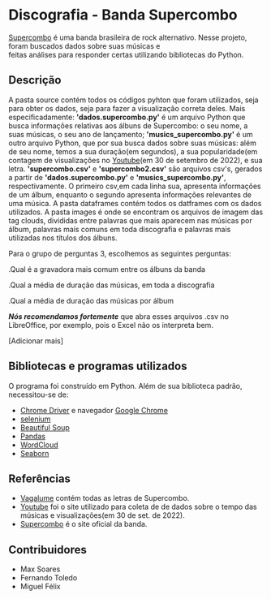 # Discografia - Banda Supercombo 

[Supercombo](https://www.supercomborock.com/) é uma banda brasileira de rock alternativo. Nesse projeto, foram buscados dados sobre suas músicas e  
feitas análises para responder certas utilizando bibliotecas do Python.

## Descrição

A pasta source contém todos os códigos pyhton que foram utilizados, seja para obter os dados, seja para fazer a visualização correta deles.
Mais especificadamente: **'dados.supercombo.py'** é um arquivo Python que busca informações relativas aos álbuns de Supercombo: o seu nome, a suas músicas, o
seu ano de lançamento; **'musics_supercombo.py'** é um outro arquivo Python, que por sua busca dados sobre suas músicas: além de seu nome,
temos a sua duração(em segundos), a sua popularidade(em contagem de visualizações no [Youtube](youtube.com)(em 30 de setembro de 2022), e sua letra.
**'supercombo.csv'** e **'supercombo2.csv'** são arquivos csv's, gerados a partir de **'dados.supercombo.py'** e **'musics_supercombo.py'**, respectivamente. O primeiro
csv,em cada linha sua, apresenta informações de um álbum, enquanto o segundo apresenta informações relevantes de uma música.
A pasta dataframes contém todos os datframes com os dados utilizados.
A pasta images é onde se encontram os arquivos de imagem das tag clouds, divididas entre palavras que mais aparecem nas músicas por álbum, palavras mais comuns em toda discografia e palavras mais utilizadas nos títulos dos álbuns.

Para o grupo de perguntas 3, escolhemos as seguintes perguntas:

.Qual é a gravadora mais comum entre os álbuns da banda

.Qual a média de duração das músicas, em toda a discografia

.Qual a média de duração das músicas por álbum

***Nós recomendamos fortemente*** que abra esses arquivos .csv no LibreOffice, por exemplo, pois o Excel não os interpreta bem.

[Adicionar mais]
## Bibliotecas e programas utilizados

O programa foi construído em Python. Além de sua biblioteca padrão, necessitou-se de:
- [Chrome Driver](https://chromedriver.chromium.org/downloads) e navegador [Google Chrome](https://www.google.com/intl/pt_br/chrome/)
- [selenium](https://selenium-python.readthedocs.io/)
- [Beautiful Soup](https://www.crummy.com/software/BeautifulSoup/bs4/doc/)
- [Pandas](https://pandas.pydata.org/docs/index.html)
- [WordCloud](https://amueller.github.io/word_cloud/)
- [Seaborn](https://seaborn.pydata.org/tutorial/introduction.html)

## Referências
- [Vagalume](https://www.vagalume.com.br/supercombo/discografia/) contém todas as letras de Supercombo.
- [Youtube](https://www.youtube.com/) foi o site utilizado para coleta de de dados sobre o tempo das músicas e visualizações(em 30 de set. de 2022).
- [Supercombo](https://www.supercomborock.com/) é o site oficial da banda.

## Contribuidores
- Max Soares
- Fernando Toledo
- Miguel Félix
